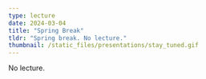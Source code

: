 ```yaml
---
type: lecture
date: 2024-03-04
title: "Spring Break"
tldr: "Spring break. No lecture."
thumbnail: /static_files/presentations/stay_tuned.gif
---
```

No lecture.
